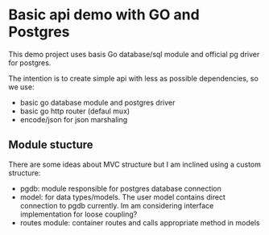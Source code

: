 # Basic api demo with GO and Postgres

This demo project uses basis Go database/sql module and official pg driver for postgres.

The intention is to create simple api with less as possible dependencies, so we use:

- basic go database module and postgres driver
- basic go http router (defaul mux)
- encode/json for json marshaling

## Module stucture

There are some ideas about MVC structure but I am inclined using a custom structure:

- pgdb: module responsible for postgres database connection
- model: for data types/models. The user model contains direct connection to pgdb currently. Im am considering interface implementation for loose coupling?
- routes module: container routes and calls appropriate method in models
